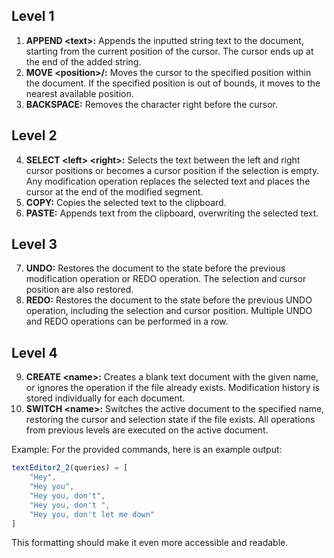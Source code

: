 
## Level 1
1. **APPEND \<text>\:** Appends the inputted string text to the document, starting from the current position of the cursor. The cursor ends up at the end of the added string.
2. **MOVE \<position>/:** Moves the cursor to the specified position within the document. If the specified position is out of bounds, it moves to the nearest available position.
3. **BACKSPACE:** Removes the character right before the cursor.

## Level 2
4. **SELECT \<left> \<right>\:** Selects the text between the left and right cursor positions or becomes a cursor position if the selection is empty. Any modification operation replaces the selected text and places the cursor at the end of the modified segment.
5. **COPY:** Copies the selected text to the clipboard.
6. **PASTE:** Appends text from the clipboard, overwriting the selected text.

## Level 3
7. **UNDO:** Restores the document to the state before the previous modification operation or REDO operation. The selection and cursor position are also restored.
8. **REDO:** Restores the document to the state before the previous UNDO operation, including the selection and cursor position. Multiple UNDO and REDO operations can be performed in a row.

## Level 4
9. **CREATE \<name>\:** Creates a blank text document with the given name, or ignores the operation if the file already exists. Modification history is stored individually for each document.
10. **SWITCH \<name>\:** Switches the active document to the specified name, restoring the cursor and selection state if the file exists. All operations from previous levels are executed on the active document.

Example:
For the provided commands, here is an example output:
```javascript
textEditor2_2(queries) = [
    "Hey",
    "Hey you",
    "Hey you, don't",
    "Hey you, don't ",
    "Hey you, don't let me down"
]
```

This formatting should make it even more accessible and readable.